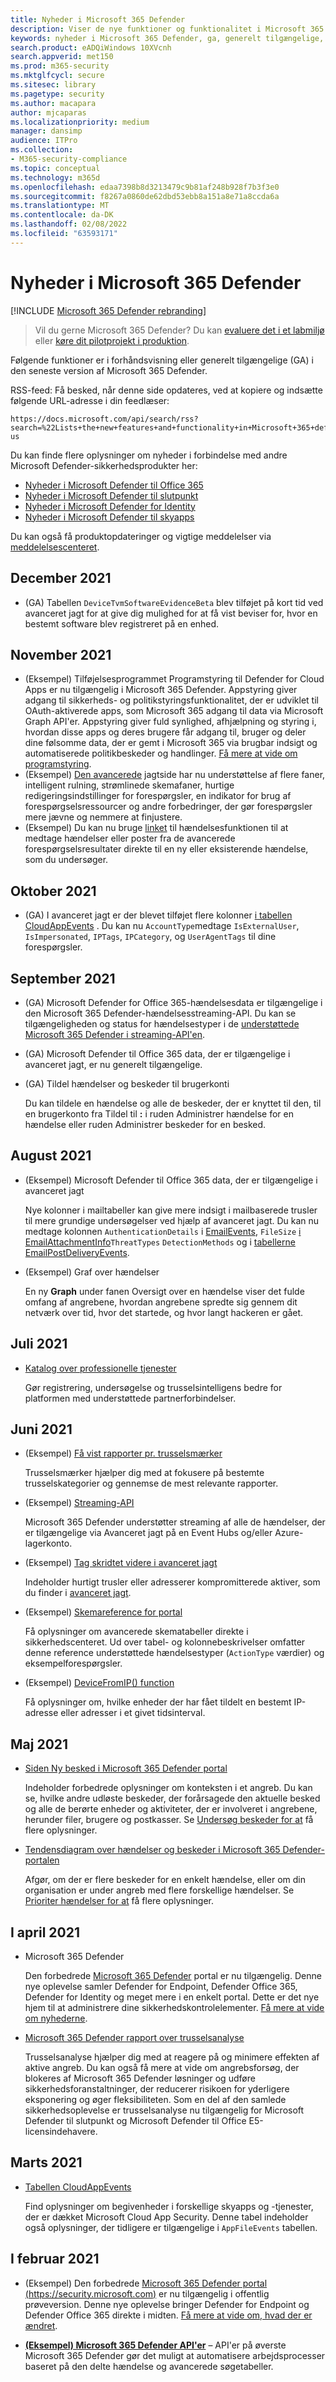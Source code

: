 ```yaml
---
title: Nyheder i Microsoft 365 Defender
description: Viser de nye funktioner og funktionalitet i Microsoft 365 Defender
keywords: nyheder i Microsoft 365 Defender, ga, generelt tilgængelige, funktioner, tilgængelige, nye
search.product: eADQiWindows 10XVcnh
search.appverid: met150
ms.prod: m365-security
ms.mktglfcycl: secure
ms.sitesec: library
ms.pagetype: security
ms.author: macapara
author: mjcaparas
ms.localizationpriority: medium
manager: dansimp
audience: ITPro
ms.collection:
- M365-security-compliance
ms.topic: conceptual
ms.technology: m365d
ms.openlocfilehash: edaa7398b8d3213479c9b81af248b928f7b3f3e0
ms.sourcegitcommit: f8267a0860de62dbd53ebb8a151a8e71a8ccda6a
ms.translationtype: MT
ms.contentlocale: da-DK
ms.lasthandoff: 02/08/2022
ms.locfileid: "63593171"
---
```

# <a name="whats-new-in-microsoft-365-defender"></a>Nyheder i Microsoft 365 Defender

[!INCLUDE [Microsoft 365 Defender rebranding](../includes/microsoft-defender.md)]

> Vil du gerne Microsoft 365 Defender? Du kan [evaluere det i et labmiljø](m365d-evaluation.md?ocid=cx-docs-MTPtriallab) eller [køre dit pilotprojekt i produktion](m365d-pilot.md?ocid=cx-evalpilot).

Følgende funktioner er i forhåndsvisning eller generelt tilgængelige (GA) i den seneste version af Microsoft 365 Defender.

RSS-feed: Få besked, når denne side opdateres, ved at kopiere og indsætte følgende URL-adresse i din feedlæser:

```http
https://docs.microsoft.com/api/search/rss?search=%22Lists+the+new+features+and+functionality+in+Microsoft+365+defender%22&locale=en-us
```

Du kan finde flere oplysninger om nyheder i forbindelse med andre Microsoft Defender-sikkerhedsprodukter her:

- [Nyheder i Microsoft Defender til Office 365](../office-365-security/whats-new-in-defender-for-office-365.md)
- [Nyheder i Microsoft Defender til slutpunkt](../defender-endpoint/whats-new-in-microsoft-defender-endpoint.md)
- [Nyheder i Microsoft Defender for Identity](/defender-for-identity/whats-new)
- [Nyheder i Microsoft Defender til skyapps](/cloud-app-security/release-notes)

Du kan også få produktopdateringer og vigtige meddelelser via [meddelelsescenteret](https://admin.microsoft.com/Adminportal/Home#/MessageCenter). 

## <a name="december-2021"></a>December 2021

- (GA) Tabellen `DeviceTvmSoftwareEvidenceBeta` blev tilføjet på kort tid ved avanceret jagt for at give dig mulighed for at få vist beviser for, hvor en bestemt software blev registreret på en enhed.

## <a name="november-2021"></a>November 2021

- (Eksempel) Tilføjelsesprogrammet Programstyring til Defender for Cloud Apps er nu tilgængelig i Microsoft 365 Defender. Appstyring giver adgang til sikkerheds- og politikstyringsfunktionalitet, der er udviklet til OAuth-aktiverede apps, som Microsoft 365 adgang til data via Microsoft Graph API'er. Appstyring giver fuld synlighed, afhjælpning og styring i, hvordan disse apps og deres brugere får adgang til, bruger og deler dine følsomme data, der er gemt i Microsoft 365 via brugbar indsigt og automatiserede politikbeskeder og handlinger. [Få mere at vide om programstyring](/cloud-app-security/app-governance-manage-app-governance).
- (Eksempel) [Den avancerede](advanced-hunting-overview.md) jagtside har nu understøttelse af flere faner, intelligent rulning, strømlinede skemafaner, hurtige redigeringsindstillinger for forespørgsler, en indikator for brug af forespørgselsressourcer og andre forbedringer, der gør forespørgsler mere jævne og nemmere at finjustere.
- (Eksempel) Du kan nu bruge [linket](advanced-hunting-link-to-incident.md) til hændelsesfunktionen til at medtage hændelser eller poster fra de avancerede forespørgselsresultater direkte til en ny eller eksisterende hændelse, som du undersøger.

## <a name="october-2021"></a>Oktober 2021

- (GA) I avanceret jagt er der blevet tilføjet flere kolonner [i tabellen CloudAppEvents](advanced-hunting-cloudappevents-table.md) . Du kan nu `AccountType`medtage `IsExternalUser`, `IsImpersonated`, `IPTags`, `IPCategory`, og `UserAgentTags` til dine forespørgsler.

## <a name="september-2021"></a>September 2021

- (GA) Microsoft Defender for Office 365-hændelsesdata er tilgængelige i den Microsoft 365 Defender-hændelsesstreaming-API. Du kan se tilgængeligheden og status for hændelsestyper i de [understøttede Microsoft 365 Defender i streaming-API'en](supported-event-types.md).
- (GA) Microsoft Defender til Office 365 data, der er tilgængelige i avanceret jagt, er nu generelt tilgængelige.
- (GA) Tildel hændelser og beskeder til brugerkonti

  Du kan tildele en hændelse og alle de beskeder, der er knyttet til den, til en brugerkonto fra Tildel til **:** i  ruden Administrer hændelse for en hændelse eller ruden  Administrer beskeder for en besked.

## <a name="august-2021"></a>August 2021

- (Eksempel) Microsoft Defender til Office 365 data, der er tilgængelige i avanceret jagt

  Nye kolonner i mailtabeller kan give mere indsigt i mailbaserede trusler til mere grundige undersøgelser ved hjælp af avanceret jagt. Du kan nu medtage kolonnen `AuthenticationDetails` i [EmailEvents](./advanced-hunting-emailevents-table.md), `FileSize` [i EmailAttachmentInfo](./advanced-hunting-emailattachmentinfo-table.md)`ThreatTypes` `DetectionMethods` og i [tabellerne EmailPostDeliveryEvents](./advanced-hunting-emailpostdeliveryevents-table.md).

- (Eksempel) Graf over hændelser

  En ny **Graph** under fanen Oversigt over en hændelse  viser det fulde omfang af angrebene, hvordan angrebene spredte sig gennem dit netværk over tid, hvor det startede, og hvor langt hackeren er gået.

## <a name="july-2021"></a>Juli 2021

- [Katalog over professionelle tjenester](https://sip.security.microsoft.com/interoperability/professional_services)

  Gør registrering, undersøgelse og trusselsintelligens bedre for platformen med understøttede partnerforbindelser.

## <a name="june-2021"></a>Juni 2021

- (Eksempel) [Få vist rapporter pr. trusselsmærker](threat-analytics.md#view-reports-per-threat-tags)

  Trusselsmærker hjælper dig med at fokusere på bestemte trusselskategorier og gennemse de mest relevante rapporter.

- (Eksempel) [Streaming-API](../defender-endpoint/raw-data-export.md)

  Microsoft 365 Defender understøtter streaming af alle de hændelser, der er tilgængelige via Avanceret jagt på en Event Hubs og/eller Azure-lagerkonto.

- (Eksempel) [Tag skridtet videre i avanceret jagt](advanced-hunting-take-action.md)

  Indeholder hurtigt trusler eller adresserer kompromitterede aktiver, som du finder i [avanceret jagt](advanced-hunting-overview.md).

- (Eksempel) [Skemareference for portal](advanced-hunting-schema-tables.md#get-schema-information-in-the-security-center)

  Få oplysninger om avancerede skematabeller direkte i sikkerhedscenteret. Ud over tabel- og kolonnebeskrivelser omfatter denne reference understøttede hændelsestyper (`ActionType` værdier) og eksempelforespørgsler.

- (Eksempel) [DeviceFromIP() function](advanced-hunting-devicefromip-function.md)

  Få oplysninger om, hvilke enheder der har fået tildelt en bestemt IP-adresse eller adresser i et givet tidsinterval.

## <a name="may-2021"></a>Maj 2021

- [Siden Ny besked i Microsoft 365 Defender portal](https://techcommunity.microsoft.com/t5/microsoft-365-defender/easily-find-anomalies-in-incidents-and-alerts/ba-p/2339243)

  Indeholder forbedrede oplysninger om konteksten i et angreb. Du kan se, hvilke andre udløste beskeder, der forårsagede den aktuelle besked og alle de berørte enheder og aktiviteter, der er involveret i angrebene, herunder filer, brugere og postkasser. Se [Undersøg beskeder for at](/microsoft-365/security/defender/investigate-alerts) få flere oplysninger.

- [Tendensdiagram over hændelser og beskeder i Microsoft 365 Defender-portalen](https://techcommunity.microsoft.com/t5/microsoft-365-defender/new-alert-page-for-microsoft-365-defender-incident-detections/ba-p/2350425)

  Afgør, om der er flere beskeder for en enkelt hændelse, eller om din organisation er under angreb med flere forskellige hændelser. Se [Prioriter hændelser for at](/microsoft-365/security/defender/incident-queue) få flere oplysninger.

## <a name="april-2021"></a>I april 2021

- Microsoft 365 Defender

  Den forbedrede [Microsoft 365 Defender](https://security.microsoft.com) portal er nu tilgængelig. Denne nye oplevelse samler Defender for Endpoint, Defender Office 365, Defender for Identity og meget mere i en enkelt portal. Dette er det nye hjem til at administrere dine sikkerhedskontrolelementer. [Få mere at vide om nyhederne](./microsoft-365-defender.md#the-microsoft-365-defender-portal).

- [Microsoft 365 Defender rapport over trusselsanalyse](threat-analytics.md)

  Trusselsanalyse hjælper dig med at reagere på og minimere effekten af aktive angreb. Du kan også få mere at vide om angrebsforsøg, der blokeres af Microsoft 365 Defender løsninger og udføre sikkerhedsforanstaltninger, der reducerer risikoen for yderligere eksponering og øger fleksibiliteten. Som en del af den samlede sikkerhedsoplevelse er trusselsanalyse nu tilgængelig for Microsoft Defender til slutpunkt og Microsoft Defender til Office E5-licensindehavere.

## <a name="march-2021"></a>Marts 2021

- [Tabellen CloudAppEvents](advanced-hunting-cloudappevents-table.md)

  Find oplysninger om begivenheder i forskellige skyapps og -tjenester, der er dækket Microsoft Cloud App Security. Denne tabel indeholder også oplysninger, der tidligere er tilgængelige i `AppFileEvents` tabellen.

## <a name="february-2021"></a>I februar 2021

- (Eksempel) Den forbedrede [Microsoft 365 Defender portal (https://security.microsoft.com)](https://security.microsoft.com) er nu tilgængelig i offentlig prøveversion. Denne nye oplevelse bringer Defender for Endpoint og Defender Office 365 direkte i midten. [Få mere at vide om, hvad der er ændret](microsoft-365-defender.md#the-microsoft-365-defender-portal).

- **[(Eksempel) Microsoft 365 Defender API'er](api-overview.md)** – API'er på øverste Microsoft 365 Defender gør det muligt at automatisere arbejdsprocesser baseret på den delte hændelse og avancerede søgetabeller.
